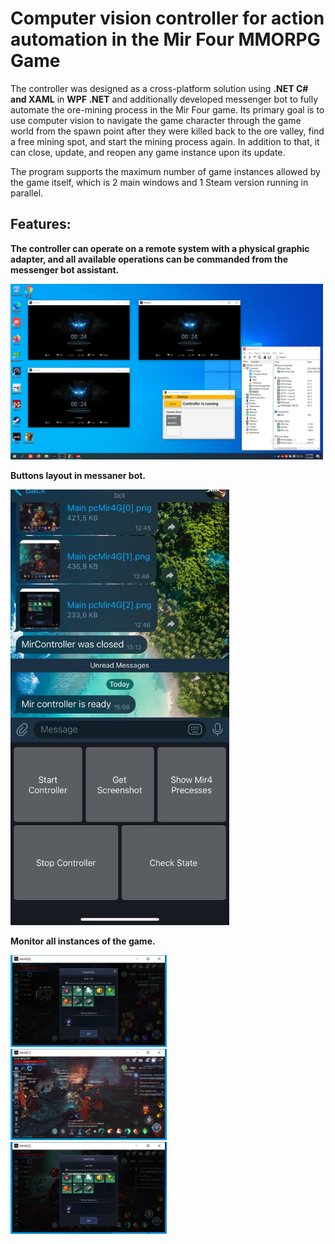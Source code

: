 # Computer vision controller for action automation in the Mіr Four MMORPG Game

The controller was designed as a cross-platform solution using **.NET C# and XAML** in **WPF .NET** and additionally developed messenger bot to fully automate the ore-mining process in the Mіr Four game.
Its primary goal is to use computer vision to navigate the game character through the game world from the spawn point after they were killed back to the ore valley, find a free mining spot, and start the mining process again. In addition to that, it can close, update, and reopen any game instance upon its update.

The program supports the maximum number of game instances allowed by the game itself, which is 2 main windows and 1 Steam version running in parallel.

## Features:

**The controller can operate on a remote system with a physical graphic adapter, and all available operations can be commanded from the messenger bot assistant.**

<img src="https://github.com/DmytroMudragel/Mir4Controller/blob/main/Figuration/2.png"  width="500">

**Buttons layout in messaner bot.**

<img src="https://github.com/DmytroMudragel/Mir4Controller/blob/main/Figuration/1.jpg"  width="350">

**Monitor all instances of the game.**

<p align="left">
  <img src="https://github.com/DmytroMudragel/Mir4Controller/blob/main/Figuration/3.png" alt="Image 1" width="250" style="display:inline-block; margin-right:20px;">
  <img src="https://github.com/DmytroMudragel/Mir4Controller/blob/main/Figuration/4.png" alt="Image 2" width="250" style="display:inline-block; margin-right:20px;">
  <img src="https://github.com/DmytroMudragel/Mir4Controller/blob/main/Figuration/5.png" alt="Image 3" width="250" style="display:inline-block;">
</p>



